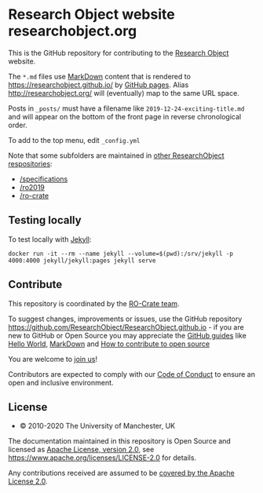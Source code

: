 # Research Object website researchobject.org

This is the GitHub repository for contributing to the [Research Object](http://www.researchobject.org/) website.

The `*.md` files use [MarkDown](https://guides.github.com/features/mastering-markdown) content that is rendered to <https://researchobject.github.io/> by [GitHub pages](https://pages.github.com/). Alias <http://researchobject.org/> will (eventually) map to the same URL space.

Posts in `_posts/` must have a filename like `2019-12-24-exciting-title.md` and will appear on the bottom of the front page in reverse chronological order.

To add to the top menu, edit `_config.yml`

Note that some subfolders are maintained in [other ResearchObject respositories](https://github.com/ResearchObject):

* [/specifications](https://github.com/ResearchObject/specifications)
* [/ro2019](https://github.com/ResearchObject/ro2019)
* [/ro-crate](https://github.com/ResearchObject/ro-crate)


## Testing locally

To test locally with [Jekyll](https://jekyllrb.com/):

    docker run -it --rm --name jekyll --volume=$(pwd):/srv/jekyll -p 4000:4000 jekyll/jekyll:pages jekyll serve


## Contribute

This repository is coordinated by the [RO-Crate team](https://researchobject.github.io/ro-crate/#contribute).

To suggest changes, improvements or issues, use the GitHub repository
<https://github.com/ResearchObject/ResearchObject.github.io> - if you are new to GitHub or Open
Source you may appreciate the [GitHub guides](https://guides.github.com/) like
[Hello World](https://guides.github.com/activities/hello-world/),
[MarkDown](https://guides.github.com/features/mastering-markdown/) and [How to
contribute to open source](https://opensource.guide/how-to-contribute/)

You are welcome to [join us](https://github.com/ResearchObject/ro-crate/issues/1)! 

Contributors are expected to comply with our [Code of Conduct](CODE_OF_CONDUCT.md)
to ensure an open and inclusive environment.


## License

* © 2010-2020 The University of Manchester, UK

The documentation maintained in this repository is Open Source and licensed as [Apache License, version 2.0](LICENSE), see <https://www.apache.org/licenses/LICENSE-2.0> for details.

Any contributions received are assumed to be [covered by the Apache License 2.0](https://www.apache.org/licenses/LICENSE-2.0#contributions).


